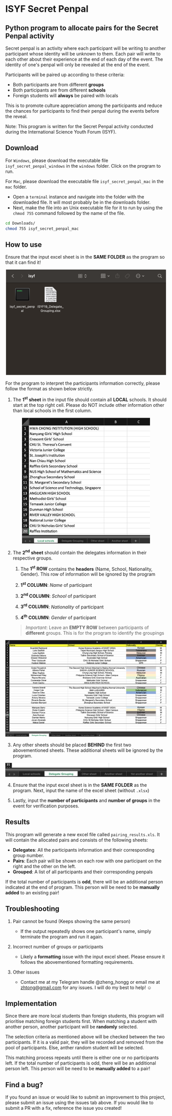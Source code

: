 # ISYF Secret Penpal

## Python program to allocate pairs for the Secret Penpal activity

Secret penpal is an activity where each participant will be writing to another participant whose identity will be unknown to them. Each pair will write to each other about their experience at the end of each day of the event. The identity of one's penpal will only be revealed at the end of the event. 

Participants will be paired up according to these criteria: 
- Both participants are from different **groups** 
- Both participants are from different **schools**
- Foreign students will **always** be paired with locals 

This is to promote culture appreciation among the participants and reduce the chances for participants to find their penpal during the events before the reveal.

Note: This program is written for the Secret Penpal activity conducted during the International Science Youth Forum (ISYF). 

## Download
For `Windows`, please download the executable file `isyf_secret_penpal_windows` in the `windows` folder. Click on the program to run.

For `Mac`, please download the executable file `isyf_secret_penpal_mac` in the `mac` folder. 

- Open a `terminal` instance and navigate into the folder with the downloaded file. It will most probably be in the downloads folder.
-  Next, make the file into an Unix executable file for it to run by using the `chmod 755` command followed by the name of the file.

```sh
cd Downloads/
chmod 755 isyf_secret_penpal_mac
```

## How to use
Ensure that the input excel sheet is in the **SAME FOLDER** as the program so that it can find it!

<div align="center">
<img src="images/same_folder.png" width="500">
</div>

For the program to interpret the participants information correctly, please follow the format as shown below strictly.

1. The **1<sup>st</sup> sheet** in the input file should contain all **LOCAL** schools. It should start at the top right cell. Please do NOT include other information other than local schools in the first column.

<div align="center">
<img src="images/local_schools.png" width="400">
</div>

2. The **2<sup>nd</sup> sheet** should contain the delegates information in their respective groups.

    1. The **1<sup>st</sup> ROW** contains the **headers** (Name, School, Nationality, Gender). This row of information will be ignored by the program

    2. **1<sup>st</sup> COLUMN**: *Name* of participant
    3. **2<sup>nd</sup> COLUMN**: *School* of participant
    4. **3<sup>rd</sup> COLUMN**: *Nationality* of participant
    5. **4<sup>th</sup> COLUMN**: *Gender* of participant

    > *Important*: Leave an **EMPTY ROW** between participants of **different** groups. This is for the program to identify the groupings

![](images/groupings.png)

3. Any other sheets should be placed **BEHIND** the first two abovementioned sheets. These additional sheets will be ignored by the program.

![](images/other_sheets.png)

4. Ensure that the input excel sheet is in the **SAME FOLDER** as the program. Next, input the name of the excel sheet (without `.xlsx`)

5. Lastly, input the **number of participants** and **number of groups** in the event for verification purposes.

## Results
This program will generate a new excel file called `pairing_results.xls`. It will contain the allocated pairs and consists of the following sheets:

- **Delegates**: All the participants information and their corresponding group number.
- **Pairs**: Each pair will be shown on each row with one participant on the right and the other on the left.
- **Grouped**: A list of all participants and their corresponding penpals

If the total number of participants is **odd**, there will be an additional person indicated at the end of program. This person will be need to be **manually added** to an existing pair!

## Troubleshooting
1. Pair cannot be found (Keeps showing the same person)

    - If the output repeatedly shows one participant's name, simply terminate the program and run it again.

2. Incorrect number of groups or participants

    - Likely a **formatting** issue with the input excel sheet. Please ensure it follows the abovementioned formatting requirements.

3. Other issues

    - Contact me at my Telegram handle @zheng_hongg or email me at zhtong@gmail.com for any issues. I will do my best to help! :relaxed:

## Implementation
Since there are more local students than foreign students, this program will prioritise matching foreign students first. When matching a student with another person, another participant will be **randomly** selected. 

The selection criteria as mentioned above will be checked between the two participants. If it is a valid pair, they will be recorded and removed from the pool of participants. Else, anther random student will be selected. 

This matching process repeats until there is either one or no participants left. If the total number of participants is odd, there will be an additional person left. This person will be need to be **manually added** to a pair!

## Find a bug?
If you found an issue or would like to submit an improvement to this project, please submit an issue using the issues tab above. If you would like to submit a PR with a fix, reference the issue you created!